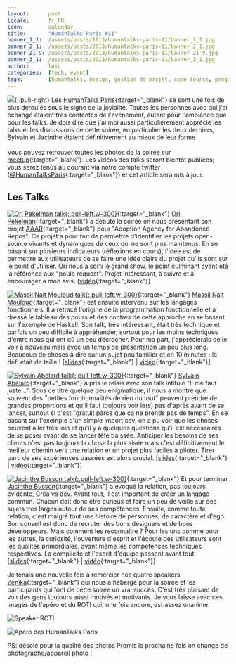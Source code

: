 ```yaml
---
layout:      post
locale:      fr_FR
icon:        calendar
title:       "HumanTalks Paris #11"
banner_1_1:  /assets/posts/2013/humantalks-paris-11/banner_1_1.jpg
banner_2_1:  /assets/posts/2013/humantalks-paris-11/banner_2_1.jpg
banner_21_9: /assets/posts/2013/humantalks-paris-11/banner_21_9.jpg
banner_3_1:  /assets/posts/2013/humantalks-paris-11/banner_3_1.jpg
author:      loic
categories:  [tech, event]
tags:        [humantalks, design, gestion de projet, open source, programmation fonctionnelle]
---
```


![](/assets/posts/2013/humantalks-paris-11/humantalks.png){:.pull-right}
Les [HumanTalks Paris](https://gospeak.io/groups/humantalks-paris/events/2013_11){:target="_blank"} se sont une fois de plus déroulés sous le signe de la jovialité.
Toutes les personnes avec qui j'ai échangé étaient très contentes de l'événement, autant pour l'ambiance que pour les talks.
Je dois dire que j'ai moi aussi particulièrement apprécié les talks et les discussions de cette soirée, en particulier les deux derniers,
Sylvain et Jacinthe étaient définitivement au mieux de leur forme <i class="emoji smile"></i><br>
<br>
Vous pouvez retrouver toutes les photos de la soirée sur [meetup](http://www.meetup.com/HumanTalks-Paris/photos/18527252){:target="_blank"}.
Les vidéos des talks seront bientôt publiées;
vous serez tenus au courant via notre compte twitter ([@HumanTalksParis](https://twitter.com/HumanTalksParis){:target="_blank"}) et cet article sera mis à jour.

## Les Talks

[![Ori Pekelman talk](/assets/posts/2013/humantalks-paris-11/ori-pekelman.jpeg){:.pull-left.w-300}](https://gospeak.io/groups/humantalks-paris/talks/bd2052dd-6ade-41da-a098-196e1f2ae1b6){:target="_blank"}
[Ori Pekelman](https://twitter.com/OriPekelman){:target="_blank"} a débuté la soirée en nous présentant son projet [AAAR](https://github.com/OriPekelman/aaar){:target="_blank"}
pour "Adoption Agency for Abandoned Repos". Ce projet a pour but de permettre d'identifier les projets open-source vivants et dynamiques de ceux qui ne sont plus maintenus.
En se basant sur plusieurs indicateurs (réflexions en cours), l'idée est de permettre aux utilisateurs de se faire une idée claire du projet qu'ils sont sur le point d'utiliser.
Ori nous a sorti le grand show, le point culminant ayant été la référence aux "poule request". Projet intéressant, à suivre et à encourager à mon avis.
[[vidéo](https://www.youtube.com/watch?v=Gt8LV5qmpg8){:target="_blank"}]

[![Massil Nait Mouloud talk](/assets/posts/2013/humantalks-paris-11/massil-nait-mouloud.jpeg){:.pull-left.w-300}](https://gospeak.io/groups/humantalks-paris/talks/c36e0858-e2e7-48fd-a587-94d2f675ff5c){:target="_blank"}
[Massil Nait Mouloud](https://twitter.com/nmassyl){:target="_blank"} est ensuite intervenu sur les langages fonctionnels.
Il a retracé l'origine de la programmation fonctionnelle et a dressé le tableau des pours et des contres de cette approche en se basant sur l'exemple de Haskell.
Son talk, très intéressant, était très technique et parfois un peu difficile à appréhender, surtout pour les moins techniques d'entre nous qui ont dû un peu décrocher.
Pour ma part, j'apprécierais de le voir à nouveau mais avec un temps de présentation un peu plus long.
Beaucoup de choses à dire sur un sujet peu familier et en 10 minutes : le défi était de taille !
[[slides](/assets/posts/2013/humantalks-paris-11/Pure%20Functional%20Programming%20and%20it's%20Benefits.pdf){:target="_blank"} | [vidéo](https://www.youtube.com/watch?v=2XNTPk1kMxk){:target="_blank"}]

[![Sylvain Abélard talk](/assets/posts/2013/humantalks-paris-11/sylvain-abelard.jpeg){:.pull-left.w-300}](https://gospeak.io/groups/humantalks-paris/talks/c8f89e55-23fd-40ce-a970-ec7ed55e86f4){:target="_blank"}
[Sylvain Abélard](https://twitter.com/abelar_s){:target="_blank"} a pris le relais avec son talk intitulé "Il me faut juste...".
Sous ce titre quelque peu énigmatique, il nous a montré que souvent des "petites fonctionnalités de rien du tout" peuvent prendre de grandes proportions
et qu'il faut toujours voir le(s) pas d'après avant de se lancer, surtout si c'est "gratuit parce que ça ne prends pas de temps".
En se basant sur l'exemple d'un simple import csv, on a pu voir que les choses peuvent aller très loin
et qu'il y a quelques questions qu'il est nécessaires de se poser avant de se lancer tête baissée.
Anticiper les besoins de ses clients n'est pas toujours la chose la plus aisée mais c'est définitivement le meilleur chemin vers une relation
et un projet plus faciles à piloter. Tirer parti de ses expériences passées est alors crucial.
[[slides](https://speakerdeck.com/abelar_s/little-needs-big-problems){:target="_blank"} | [vidéo](https://www.youtube.com/watch?v=X0dbTu-uXP8){:target="_blank"}]

[![Jacinthe Busson talk](/assets/posts/2013/humantalks-paris-11/jacinthe-busson.jpeg){:.pull-left.w-300}](https://gospeak.io/groups/humantalks-paris/talks/1491e17c-0a7c-443f-b6e5-38cd976af2dc){:target="_blank"}
Et pour terminer [Jacinthe Busson](https://twitter.com/jacinthe_){:target="_blank"} a évoqué la relation, pas toujours évidente, Créa vs dév.
Avant tout, il est important de créer un langage commun. Chacun doit donc être curieux et faire un peu de veille sur des sujets très larges autour de ses compétences.
Ensuite, comme toute relation, c'est malgré tout une histoire de personnes, de caractère et d'ego. Son conseil est donc de recruter des bons designers et de bons développeurs.
Mais comment les reconnaître ? Pour les uns comme pour les autres, la curiosité, l'ouverture d'esprit et l'écoute des utilisateurs sont les qualités primordiales,
avant même les compétences techniques respectives. La complicité et l'esprit d'équipe passent avant tout.
[[slides](http://jacinthebusson.com/humantalks){:target="_blank"} | [vidéo](https://www.youtube.com/watch?v=SORZkklLKCk){:target="_blank"}]

Je tenais une nouvelle fois à remercier nos quatre speakers, [Zenika](https://twitter.com/ZenikaIT){:target="_blank"} qui nous a hébergé pour la soirée
et les participants qui font de cette soirée un vrai succès. C'est très plaisant de voir des gens toujours aussi motivés et motivants.
Je vous laisse avec ces images de l'apéro et du ROTI qui, une fois encore, est assez unanime.

![Speaker ROTI](/assets/posts/2013/humantalks-paris-11/roti.jpg)

![Apéro des HumanTalks Paris](/assets/posts/2013/humantalks-paris-11/apero.jpeg)

PS: désolé pour la qualité des photos <i class="emoji sad"></i> Promis la prochaine fois on change de photographe/appareil photo !

